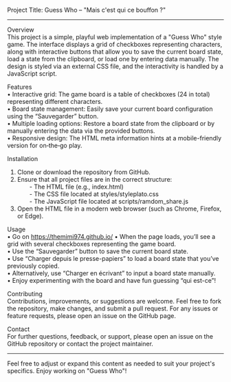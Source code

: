 Project Title: Guess Who – "Mais c'est qui ce bouffon ?"

------------------------------------------------------------

Overview  
This project is a simple, playful web implementation of a "Guess Who" style game. The interface displays a grid of checkboxes representing characters, along with interactive buttons that allow you to save the current board state, load a state from the clipboard, or load one by entering data manually. The design is styled via an external CSS file, and the interactivity is handled by a JavaScript script.

Features  
• Interactive grid: The game board is a table of checkboxes (24 in total) representing different characters.  
• Board state management: Easily save your current board configuration using the “Sauvegarder” button.  
• Multiple loading options: Restore a board state from the clipboard or by manually entering the data via the provided buttons.  
• Responsive design: The HTML meta information hints at a mobile-friendly version for on‑the‑go play.

Installation  
1. Clone or download the repository from GitHub.  
2. Ensure that all project files are in the correct structure:  
  - The HTML file (e.g., index.html)  
  - The CSS file located at styles/styleplato.css  
  - The JavaScript file located at scripts/ramdom_share.js  
3. Open the HTML file in a modern web browser (such as Chrome, Firefox, or Edge).

Usage  
• Go on https://themimi974.github.io/
• When the page loads, you’ll see a grid with several checkboxes representing the game board.  
• Use the “Sauvegarder” button to save the current board state.  
• Use “Charger depuis le presse-papiers” to load a board state that you’ve previously copied.  
• Alternatively, use “Charger en écrivant” to input a board state manually.  
• Enjoy experimenting with the board and have fun guessing “qui est-ce”!

Contributing  
Contributions, improvements, or suggestions are welcome. Feel free to fork the repository, make changes, and submit a pull request. For any issues or feature requests, please open an issue on the GitHub page.

Contact  
For further questions, feedback, or support, please open an issue on the GitHub repository or contact the project maintainer.

------------------------------------------------------------

Feel free to adjust or expand this content as needed to suit your project's specifics. Enjoy working on "Guess Who"!
